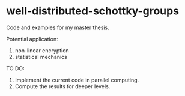 # well-distributed-schottky-groups
Code and examples for my master thesis.

Potential application:
1) non-linear encryption 
2) statistical mechanics

TO DO:
1) Implement the current code in parallel computing.
2) Compute the results for deeper levels.
